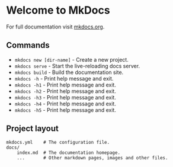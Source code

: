 # Welcome to MkDocs

For full documentation visit [mkdocs.org](https://www.mkdocs.org).

## Commands

* `mkdocs new [dir-name]` - Create a new project.
* `mkdocs serve` - Start the live-reloading docs server.
* `mkdocs build` - Build the documentation site.
* `mkdocs -h` - Print help message and exit.
* `mkdocs -h1` - Print help message and exit.
* `mkdocs -h2` - Print help message and exit.
* `mkdocs -h3` - Print help message and exit.
* `mkdocs -h4` - Print help message and exit.
* `mkdocs -h5` - Print help message and exit.

## Project layout

    mkdocs.yml    # The configuration file.
    docs/
        index.md  # The documentation homepage.
        ...       # Other markdown pages, images and other files.
